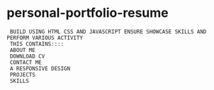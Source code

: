 # personal-portfolio-resume
     BUILD USING HTML CSS AND JAVASCRIPT ENSURE SHOWCASE SKILLS AND PERFORM VARIOUS ACTIVITY 
     THIS CONTAINS::::
     ABOUT ME
     DOWNLOAD CV
     CONTACT ME
     A RESPONSIVE DESIGN
     PROJECTS
     SKILLS
     
     

